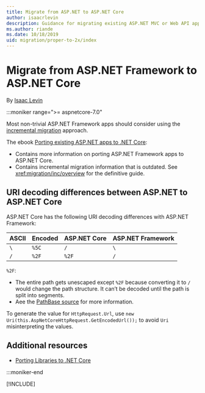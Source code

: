 ```yaml
---
title: Migrate from ASP.NET to ASP.NET Core
author: isaacrlevin
description: Guidance for migrating existing ASP.NET MVC or Web API apps to ASP.NET Core.web
ms.author: riande
ms.date: 10/18/2019
uid: migration/proper-to-2x/index
---
```

# Migrate from ASP.NET Framework to ASP.NET Core

By [Isaac Levin](https://isaaclevin.com)

 :::moniker range=">= aspnetcore-7.0"

Most non-trivial ASP.NET Framework apps should consider using the [incremental migration](xref:migration/inc/overview) approach.

The ebook [Porting existing ASP.NET apps to .NET Core](https://aka.ms/aspnet-porting-ebook):

* Contains more information on porting ASP.NET Framework apps to ASP.NET Core.
* Contains incremental migration information that is outdated. See <xref:migration/inc/overview> for the definitive guide.

## URI decoding differences between ASP.NET to ASP.NET Core

ASP.NET Core has the following URI decoding differences with ASP.NET Framework:

| ASCII   | Encoded | ASP.NET Core | ASP.NET Framework |
| ------------- | ------------- | ------------- | ------------- |
| `\` | `%5C`  |  `/` |  `\` |
| `/` | `%2F`  |  `%2F` |  `/` |

`%2F`:

* The entire path gets unescaped except `%2F` because converting it to `/` would change the path structure. It can’t be decoded until the path is split into segments.
* Aee the [PathBase source](https://source.dot.net/#Microsoft.AspNetCore.Http.Abstractions/HttpRequest.cs,8d85f458c32cb4a5) for more information.

To generate the value for `HttpRequest.Url`, use `new Uri(this.AspNetCoreHttpRequest.GetEncodedUrl());` to avoid `Uri` misinterpreting the values.

## Additional resources

- [Porting Libraries to .NET Core](/dotnet/core/porting/libraries)

:::moniker-end

[!INCLUDE[](~/migration/proper-to-2x/includes/index5.md)]
